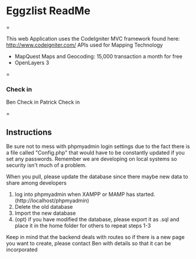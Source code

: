 # Eggzlist ReadMe

=

This web Application uses the CodeIgniter MVC framework found here: http://www.codeigniter.com/
APIs used for Mapping Technology
- MapQuest Maps and Geocoding: 15,000 transaction a month for free
- OpenLayers 3

=

### Check in

Ben Check in
Patrick Check in

=

## Instructions

Be sure not to mess with phpmyadmin login settings due to the fact there is a file called "Config.php" that would have to be constantly updated if you set any passwords. Remember we are developing on local systems so security isn't much of a problem.

When you pull, please update the database since there maybe new data to share among developers
1. log into phpmyadmin when XAMPP or MAMP has started. (http://localhost/phpmyadmin) 
2. Delete the old database
3. Import the new database
4. (opt) if you have modified the database, please export it as .sql and place it in the home folder for others to repeat steps 1-3

Keep in mind that the backend deals with routes so if there is a new page you want to create, please contact Ben with details so that it can be incorporated